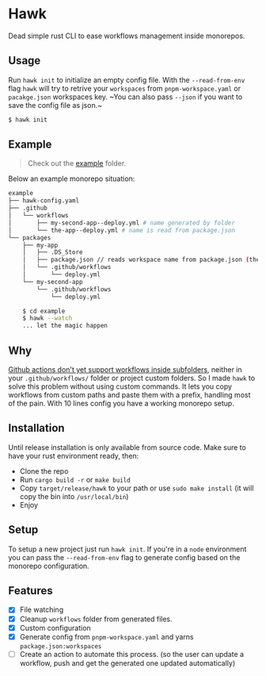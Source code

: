 # Hawk

Dead simple rust CLI to ease workflows management inside monorepos.

## Usage

Run `hawk init` to initialize an empty config file. With the `--read-from-env` flag `hawk` will try to
retrive your `workspaces` from `pnpm-workspace.yaml` or `pacakge.json` workspaces key.
~You can also pass `--json` if you want to save the config file as json.~

```bash
$ hawk init
```

## Example

> Check out the [example](./example) folder.

Below an example monorepo situation:

```sh
example
├── hawk-config.yaml
├── .github
│   └── workflows
│       ├── my-second-app--deploy.yml # name generated by folder
│       └── the-app--deploy.yml # name is read from package.json
└── packages
    ├── my-app
    │   ├── .DS_Store
    │   ├── package.json // reads workspace name from package.json (the-app)
    │   └── .github/workflows
    │       └── deploy.yml
    └── my-second-app
        └── .github/workflows
            └── deploy.yml
```

```bash
    $ cd example
    $ hawk --watch
    ... let the magic happen
```

## Why

[Github actions don't yet support workflows inside subfolders](https://github.com/orgs/community/discussions/18055#discussioncomment-3703595), neither in your `.github/workflows/` folder or project custom folders.
So I made `hawk` to solve this problem without using custom commands. It lets you copy workflows from custom paths and paste them with a prefix, handling most of the pain.
With 10 lines config you have a working monorepo setup.

## Installation

Until release installation is only available from source code. Make sure to have your rust environment ready, then:

- Clone the repo
- Run `cargo build -r` or `make build`
- Copy `target/release/hawk` to your path or use `sudo make install` (it will copy the bin into `/usr/local/bin`)
- Enjoy

## Setup

To setup a new project just run `hawk init`. If you're in a `node` environment you can pass the `--read-from-env` flag to generate config based on the monorepo configuration.

## Features

- [x] File watching
- [x] Cleanup `workflows` folder from generated files.
- [x] Custom configuration
- [x] Generate config from `pnpm-workspace.yaml` and yarns `package.json:workspaces`
- [ ] Create an action to automate this process. (so the user can update a workflow, push and get the generated one updated automatically)
